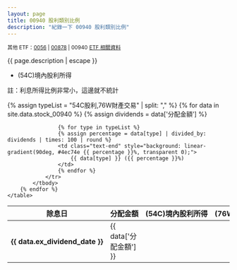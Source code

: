 ```yaml
---
layout: page
title: 00940 股利類別比例
description: "紀錄一下 00940 股利類別比例"
---
```


<small>其他 ETF：[0056](0056) | [00878](00878) | 00940</small>
<small>[ETF 相關資料](etf)</small>

{{ page.description | escape }}

- (54C)境內股利所得

註：利息所得比例非常小，這邊就不統計

<div class="table-responsive">
    <table>
        <thead>
            <tr class="text-center">
                <th scope="col" style="width: 16%; white-space: nowrap">除息日</th>
                <th scope="col" style="width: 16%; white-space: nowrap">分配金額</th>
                <th scope="col" style="width: 22%; white-space: nowrap">(54C)境內股利所得</th>
                <th scope="col" style="width: 22%; white-space: nowrap">(76W)財產交易所得</th>
            </tr>
        </thead>
        {% assign typeList = "54C股利,76W財產交易" | split: "," %}
        {% for data in site.data.stock_00940 %}
            <tbody>
                <tr>
                    <th scope="row" class="text-center" style="white-space: nowrap">{{ data.ex_dividend_date }}</th>
                    <td class="text-end">{{ data['分配金額'] }}</td>
                    {% assign dividends = data['分配金額'] %}

                    {% for type in typeList %}
                    {% assign percentage = data[type] | divided_by: dividends | times: 100 | round %}
                    <td class="text-end" style="background: linear-gradient(90deg, #4ec74e {{ percentage }}%, transparent 0);">
                        {{ data[type] }} ({{ percentage }}%)
                    </td>
                    {% endfor %}
                </tr>
            </tbody>
        {% endfor %}
    </table>
</div>
